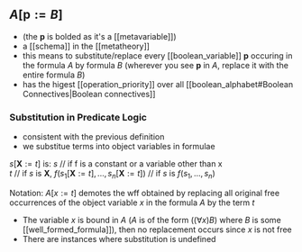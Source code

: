 ## $A[\textbf{p}:=B]$
- (the $\textbf{p}$ is bolded as it's a [[metavariable]])
- a [[schema]] in the [[metatheory]]
- this means to substitute/replace every [[boolean_variable]] $\textbf{p}$ occuring in the formula $A$ by formula $B$ (wherever you see $\textbf{p}$ in $A$, replace it with the entire formula $B$)
- has the higest [[operation_priority]] over all [[boolean_alphabet#Boolean Connectives|Boolean connectives]]

### Substitution in Predicate Logic
- consistent with the previous definition 
- we substitue terms into object variables in formulae

$s[\textbf{X}:=t]$ is:
$s$   // if f is a constant or a variable other than x      
$t$   // if $s$ is $\textbf{X}$, 
$f(s_{1}[\textbf{X}:=t],...,s_{n}[\textbf{X}:=t])$ // if $s$ is $f(s_{1},...,s_{n})$ 


Notation: $A[x:=t]$ demotes the wff obtained by replacing all original free occurrences of the object variable $x$ in the formula $A$ by the term $t$

- The variable $x$ is bound in $A$ ($A$ is of the form $((\forall x)B)$ where $B$ is some [[well_formed_formula]]), then no replacement occurs since $x$ is not free
- There are instances where substitution is undefined 

